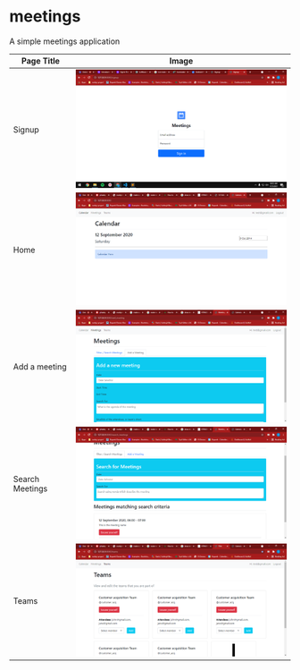 # meetings
A simple meetings application

Page Title  | Image
------------- | -------------
Signup  | <img src="./screenshots/signup.png" alt="Signup" width="500"/>
Home  | <img src="./screenshots/home.png" alt="Home" width="500"/>
Add a meeting  | <img src="./screenshots/add_meeting.png" alt="Add a meeting" width="500"/>
Search Meetings  | <img src="./screenshots/search_meetings.png" alt="Search Meetings" width="500"/>
Teams  | <img src="./screenshots/teams.png" alt="Teams" width="500"/>